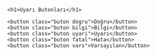<body>
	
<html>
<head><title>Butonlar</title>
<style>
.buton{
	border: none;
	color:white;
	padding: 14px 28px;
	font-size: 16px;
	cursor: pointer;
}

.dogru {background-color: #4CAF50;}
.dogru:hover{background-color: #46a049;}

.bilgi {background-color: #2196F3;}
.bilgi:hover{background-color: #0b7dda;}

.uyari{background-color: #ff9800;}
.uyari:hover{background-color: #e68a00;}

.fatal{background-color: #f44336;}
.fatal:hover{background-color: #da190b;}

.vars{background-color: #e7e7e7; color: black;}
.vars:hover {background-color: #ddd;}
</style>
</head>


	<h1>Uyarı Butonları</h1>

	<button class="buton dogru">Doğru</button>
	<button class="buton bilgi">Bilgi</button>
	<button class="buton uyari">Uyarı</button>
	<button class="buton fatal">Hata</button>
	<button class="buton vars">Varsayılan</button>

</body>
</html>

